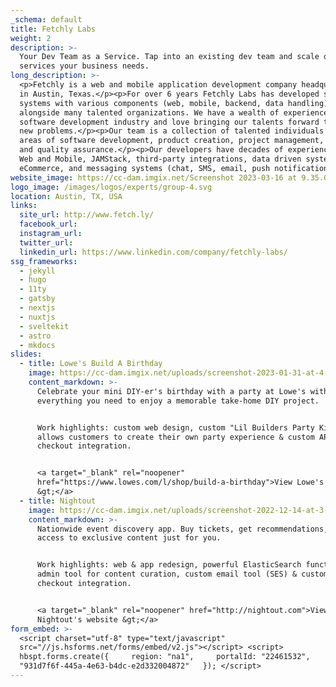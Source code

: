 ```yaml
---
_schema: default
title: Fetchly Labs
weight: 2
description: >-
  Your Dev Team as a Service. Tap into an existing dev team and scale on
  services your business needs.
long_description: >-
  <p>Fetchly is a web and mobile application development company headquartered
  in Austin, Texas.</p><p>For over 6 years Fetchly Labs has developed software
  systems with various components (web, mobile, backend, data handling)
  alongside many talented organizations. We have a wealth of experience in the
  software development industry and love bringing our talents forward to solve
  new problems.</p><p>Our team is a collection of talented individuals in the
  areas of software development, product creation, project management, design,
  and quality assurance.</p><p>Our developers have decades of experience in the
  Web and Mobile, JAMStack, third-party integrations, data driven systems,
  eCommerce, and messaging systems (chat, SMS, email, push notifications).</p>
website_image: https://cc-dam.imgix.net/Screenshot 2023-03-16 at 9.35.03 AM (1).png
logo_image: /images/logos/experts/group-4.svg
location: Austin, TX, USA
links:
  site_url: http://www.fetch.ly/
  facebook_url:
  instagram_url:
  twitter_url:
  linkedin_url: https://www.linkedin.com/company/fetchly-labs/
ssg_frameworks:
  - jekyll
  - hugo
  - 11ty
  - gatsby
  - nextjs
  - nuxtjs
  - sveltekit
  - astro
  - mkdocs
slides:
  - title: Lowe's Build A Birthday
    image: https://cc-dam.imgix.net/uploads/screenshot-2023-01-31-at-4-23-44-pm.png
    content_markdown: >-
      Celebrate your mini DIY-er's birthday with a party at Lowe's with
      everything you need to enjoy a memorable take-home DIY project.


      Work highlights: custom web design, custom "Lil Builders Party Kit" tool
      allows customers to create their own party experience & custom API
      checkout integration.


      <a target="_blank" rel="noopener"
      href="https://www.lowes.com/l/shop/build-a-birthday">View Lowe's website
      &gt;</a>
  - title: Nightout
    image: https://cc-dam.imgix.net/uploads/screenshot-2022-12-14-at-3-16-05-pm.png
    content_markdown: >-
      Nationwide event discovery app. Buy tickets, get recommendations, and
      access to exclusive content just for you.


      Work highlights: web & app redesign, powerful ElasticSearch functionality,
      admin tool for content curation, custom email tool (SES) & custom API
      checkout integration.


      <a target="_blank" rel="noopener" href="http://nightout.com">View
      Nightout's website &gt;</a>
form_embed: >-
  <script charset="utf-8" type="text/javascript"
  src="//js.hsforms.net/forms/embed/v2.js"></script> <script>  
  hbspt.forms.create({     region: "na1",     portalId: "22461532",     formId:
  "931d7f6f-445a-4e63-b4dc-e2d332004872"   }); </script>
---
```

